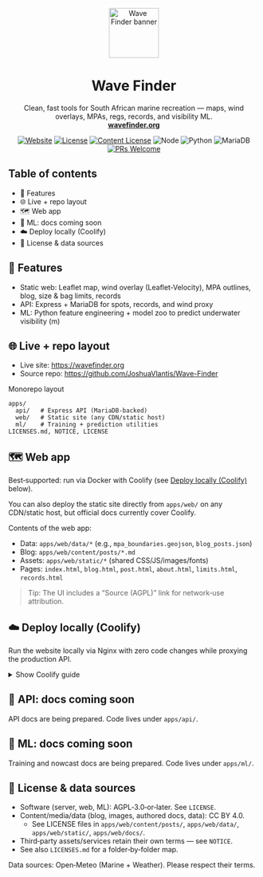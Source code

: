 <p align="center">
  <img src="https://wavefinder.org/Images/LogoName.png" alt="Wave Finder banner" width="100" />
</p>

<h1 align="center">Wave Finder</h1>

<p align="center">
  Clean, fast tools for South African marine recreation — maps, wind overlays, MPAs, regs, records, and visibility ML.
  <br />
  <a href="https://wavefinder.org"><strong>wavefinder.org</strong></a>
</p>

<p align="center">
  <a href="https://wavefinder.org"><img alt="Website" src="https://img.shields.io/badge/website-live-2ea043?logo=google-chrome" /></a>
  <a href="https://github.com/JoshuaVlantis/Wave-Finder/blob/main/LICENSE"><img alt="License" src="https://img.shields.io/badge/AGPL-3.0--or--later-0a7ea4" /></a>
  <a href="apps/web/content/posts/LICENSE"><img alt="Content License" src="https://img.shields.io/badge/Content-CC%20BY%204.0-7a5ea7" /></a>
  <img alt="Node" src="https://img.shields.io/badge/Node-%E2%89%A518-43853d?logo=node.js&logoColor=white" />
  <img alt="Python" src="https://img.shields.io/badge/Python-%E2%89%A53.10-3670A0?logo=python&logoColor=white" />
  <img alt="MariaDB" src="https://img.shields.io/badge/MariaDB-supported-003545?logo=mariadb" />
  <a href="https://github.com/JoshuaVlantis/Wave-Finder/issues"><img alt="PRs Welcome" src="https://img.shields.io/badge/PRs-welcome-ff9800" /></a>
</p>

## Table of contents

- 🚀 Features
- 🌐 Live + repo layout
- 🗺️ Web app
- 🤖 ML: docs coming soon
- ☁️ Deploy locally (Coolify)
- 📄 License & data sources

## 🚀 Features

- Static web: Leaflet map, wind overlay (Leaflet‑Velocity), MPA outlines, blog, size & bag limits, records
- API: Express + MariaDB for spots, records, and wind proxy
- ML: Python feature engineering + model zoo to predict underwater visibility (m)

## 🌐 Live + repo layout

- Live site: https://wavefinder.org
- Source repo: https://github.com/JoshuaVlantis/Wave-Finder

Monorepo layout
```
apps/
  api/   # Express API (MariaDB-backed)
  web/   # Static site (any CDN/static host)
  ml/    # Training + prediction utilities
LICENSES.md, NOTICE, LICENSE
```

## 🗺️ Web app

Best‑supported: run via Docker with Coolify (see [Deploy locally (Coolify)](https://github.com/JoshuaVlantis/Wave-Finder?tab=readme-ov-file#%EF%B8%8F-deploy-locally-coolify) below).

You can also deploy the static site directly from `apps/web/` on any CDN/static host, but official docs currently cover Coolify.

Contents of the web app:
- Data: `apps/web/data/*` (e.g., `mpa_boundaries.geojson`, `blog_posts.json`)
- Blog: `apps/web/content/posts/*.md`
- Assets: `apps/web/static/*` (shared CSS/JS/images/fonts)
- Pages: `index.html`, `blog.html`, `post.html`, `about.html`, `limits.html`, `records.html`

> Tip: The UI includes a “Source (AGPL)” link for network‑use attribution.

## ☁️ Deploy locally (Coolify)

Run the website locally via Nginx with zero code changes while proxying the production API.

<details>
<summary>Show Coolify guide</summary>

Prereqs: Linux (Ubuntu/Debian), sudo.

1) Install Docker, Git, Coolify

```bash
sudo apt update && sudo apt upgrade -y
sudo apt install -y curl git ca-certificates
curl -fsSL https://get.docker.com | sudo bash
sudo usermod -aG docker $USER
curl -fsSL https://cdn.coollabs.io/coolify/install.sh | sudo bash
```

2) Fork + clone this repo

```bash
git clone https://github.com/<your-gh-username>/Wave-Finder.git
cd Wave-Finder
```

3) In Coolify: create a Project → Add Resource → Docker Image `nginx:alpine`

4) Networking: expose `80`, map host `18080:80`

5) Storage: add file mount `/etc/nginx/conf.d/default.conf` with this config:

```nginx
server {
  listen 80;
  server_name _;
  root /usr/share/nginx/web;
  index index.html;
  resolver 127.0.0.11 ipv6=off valid=10s;

  location = /api { return 301 /api/; }
  location ^~ /api/ {
    proxy_http_version 1.1;
    proxy_set_header Host api.wavefinder.org;
    proxy_ssl_server_name on;
    proxy_set_header X-Real-IP $remote_addr;
    proxy_set_header X-Forwarded-For $proxy_add_x_forwarded_for;
    proxy_set_header X-Forwarded-Proto $scheme;
    proxy_set_header X-Forwarded-Host $host;
    proxy_set_header Upgrade $http_upgrade;
    proxy_set_header Connection $connection_upgrade;
    proxy_pass https://api.wavefinder.org/;
    proxy_connect_timeout 5s; proxy_send_timeout 60s; proxy_read_timeout 60s; proxy_redirect off;
  }

  location / {
    sub_filter_once off;
    sub_filter_types text/html application/javascript;
    sub_filter "https://api.wavefinder.org" "/api";
    try_files $uri /index.html;
  }

  location ~* \.(js|css|png|jpg|jpeg|gif|svg|ico|woff2?)$ { expires 7d; access_log off; }
}

map $http_upgrade $connection_upgrade { default upgrade; '' close; }
```

6) Storage: add directory mount → host path to `apps/web` → container `/usr/share/nginx/web`

7) Deploy → open http://127.0.0.1:18080

Use your own API by changing `proxy_pass` to your API origin.

</details>

## 🤖 API: docs coming soon

API docs are being prepared. Code lives under `apps/api/`.

## 🤖 ML: docs coming soon

Training and nowcast docs are being prepared. Code lives under `apps/ml/`.

## 📄 License & data sources

- Software (server, web, ML): AGPL‑3.0‑or‑later. See `LICENSE`.
- Content/media/data (blog, images, authored docs, data): CC BY 4.0.
  - See LICENSE files in `apps/web/content/posts/`, `apps/web/data/`, `apps/web/static/`, `apps/web/docs/`.
- Third‑party assets/services retain their own terms — see `NOTICE`.
- See also `LICENSES.md` for a folder‑by‑folder map.

Data sources: Open‑Meteo (Marine + Weather). Please respect their terms.
